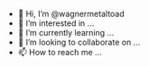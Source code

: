 - 👋 Hi, I’m @wagnermetaltoad
- 👀 I’m interested in ...
- 🌱 I’m currently learning ...
- 💞️ I’m looking to collaborate on ...
- 📫 How to reach me ...

<!---
wagnermetaltoad/wagnermetaltoad is a ✨ special ✨ repository because its `README.md` (this file) appears on your GitHub profile.
You can click the Preview link to take a look at your changes.
--->
